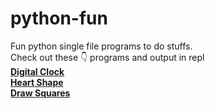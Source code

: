 # python-fun
Fun python single file programs to do stuffs.  
Check out these 👇 programs and output in repl    
[**Digital Clock**](https://replit.com/@sabinmhx/Digital-Clock)  
[**Heart Shape**](https://replit.com/@sabinmhx/Heart-Shape)  
[**Draw Squares**](https://replit.com/@sabinmhx/Draw-Squares)
